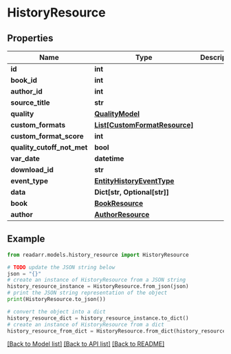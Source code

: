 # HistoryResource


## Properties

Name | Type | Description | Notes
------------ | ------------- | ------------- | -------------
**id** | **int** |  | [optional] 
**book_id** | **int** |  | [optional] 
**author_id** | **int** |  | [optional] 
**source_title** | **str** |  | [optional] 
**quality** | [**QualityModel**](QualityModel.md) |  | [optional] 
**custom_formats** | [**List[CustomFormatResource]**](CustomFormatResource.md) |  | [optional] 
**custom_format_score** | **int** |  | [optional] 
**quality_cutoff_not_met** | **bool** |  | [optional] 
**var_date** | **datetime** |  | [optional] 
**download_id** | **str** |  | [optional] 
**event_type** | [**EntityHistoryEventType**](EntityHistoryEventType.md) |  | [optional] 
**data** | **Dict[str, Optional[str]]** |  | [optional] 
**book** | [**BookResource**](BookResource.md) |  | [optional] 
**author** | [**AuthorResource**](AuthorResource.md) |  | [optional] 

## Example

```python
from readarr.models.history_resource import HistoryResource

# TODO update the JSON string below
json = "{}"
# create an instance of HistoryResource from a JSON string
history_resource_instance = HistoryResource.from_json(json)
# print the JSON string representation of the object
print(HistoryResource.to_json())

# convert the object into a dict
history_resource_dict = history_resource_instance.to_dict()
# create an instance of HistoryResource from a dict
history_resource_from_dict = HistoryResource.from_dict(history_resource_dict)
```
[[Back to Model list]](../README.md#documentation-for-models) [[Back to API list]](../README.md#documentation-for-api-endpoints) [[Back to README]](../README.md)


